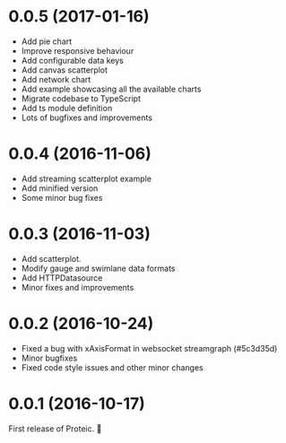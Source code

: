 # 0.0.5 (2017-01-16)
* Add pie chart
* Improve responsive behaviour
* Add configurable data keys
* Add canvas scatterplot
* Add network chart
* Add example showcasing all the available charts
* Migrate codebase to TypeScript
* Add ts module definition
* Lots of bugfixes and improvements

# 0.0.4 (2016-11-06)
* Add streaming scatterplot example
* Add minified version
* Some minor bug fixes

# 0.0.3 (2016-11-03)
* Add scatterplot.
* Modify gauge and swimlane data formats
* Add HTTPDatasource
* Minor fixes and improvements

# 0.0.2 (2016-10-24)
* Fixed a bug with xAxisFormat in websocket streamgraph (#5c3d35d)
* Minor bugfixes
* Fixed code style issues and other minor changes

# 0.0.1 (2016-10-17)
First release of Proteic. :tada: